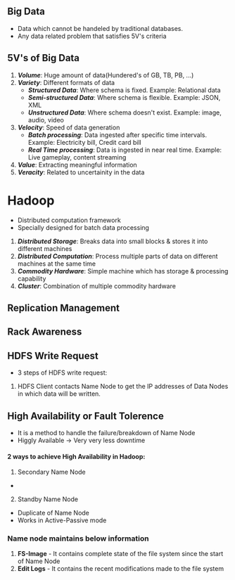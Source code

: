 
## Big Data

- Data which cannot be handeled by traditional databases.
- Any data related problem that satisfies 5V's criteria

## 5V's of Big Data

1. ***Volume***: Huge amount of data(Hundered's of GB, TB, PB, ...)
2. ***Variety***: Different formats of data
	- ***Structured Data***: Where schema is fixed. Example: Relational data  
	- ***Semi-structured Data***: Where schema is flexible. Example: JSON, XML  
	- ***Unstructured Data***: Where schema doesn't exist. Example: image, audio, video  
3. ***Velocity***: Speed of data generation
	- ***Batch processing***: Data ingested after specific time intervals. Example: Electricity bill, Credit card bill
	- ***Real Time processing***: Data is ingested in near real time. Example: Live gameplay, content streaming
4. ***Value***: Extracting meaningful information  
5. ***Veracity***: Related to uncertainity in the data

# Hadoop
- Distributed computation framework  
- Specially designed for batch data processing  

1. ***Distributed Storage***: Breaks data into small blocks & stores it into different machines  
2. ***Distributed Computation***: Process multiple parts of data on different machines at the same time  
3. ***Commodity Hardware***: Simple machine which has storage & processing capability  
4. ***Cluster***: Combination of multiple commodity hardware

## Replication Management

## Rack Awareness

## HDFS Write Request
- 3 steps of HDFS write request:
1. HDFS Client contacts Name Node to get the IP addresses of Data Nodes in which data will be written.

## High Availability or Fault Tolerence
- It is a method to handle the failure/breakdown of Name Node
- Higgly Available -> Very very less downtime

#### 2 ways to achieve High Availability in Hadoop:
1. Secondary Name Node
- 

2. Standby Name Node
- Duplicate of Name Node
- Works in Active-Passive mode

### Name node maintains below information
1. **FS-Image** - It contains complete state of the file system since the start of Name Node
2. **Edit Logs** - It contains the recent modifications made to the file system
